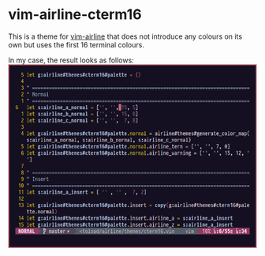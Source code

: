 # vim-airline-cterm16

This is a theme for [vim-airline](https://github.com/vim-airline/vim-airline) that does not introduce any colours on its own but uses the first 16 terminal colours.

In my case, the result looks as follows:
![Example](/example.png?raw=true "Example")
